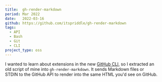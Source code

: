 ```yaml
---
title:  gh-render-markdown
period: Mar 2022
date:   2022-03-16
github: https://github.com/itspriddle/gh-render-markdown
tags:
  - API
  - Bash
  - Git
  - CLI
project_type: oss
---
```


I wanted to learn about extensions in the new [GitHub CLI][1], so I extracted
an old script of mine into `gh-render-markdown`. It sends Markdown files or
STDIN to the GitHub API to render into the same HTML you'd see on GitHub.

[1]: https://cli.github.com
